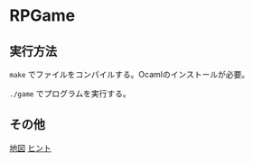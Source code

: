 # RPGame
## 実行方法
`make`
でファイルをコンパイルする。Ocamlのインストールが必要。

`./game`
でプログラムを実行する。

## その他
[地図](https://github.com/NamikoToriyama/RPGame/blob/master/doc/hint.md)
[ヒント](https://github.com/NamikoToriyama/RPGame/blob/master/doc/hint.md)